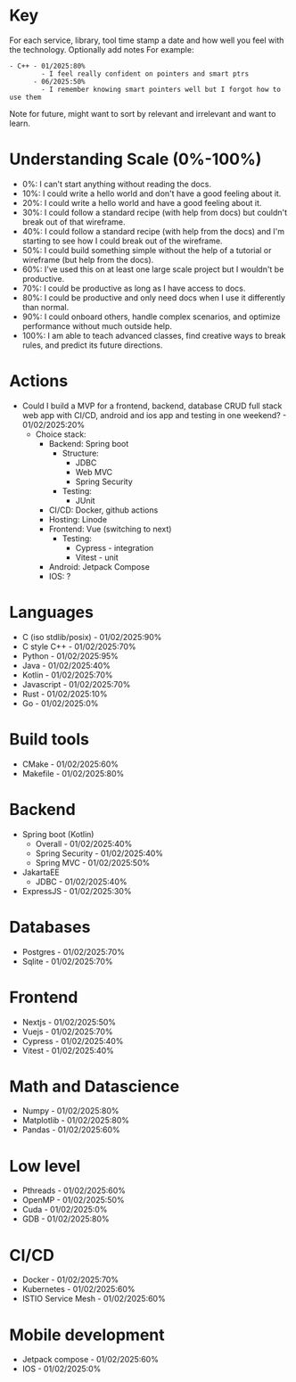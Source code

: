 # Key
For each service, library, tool time stamp a date and how well you feel with the technology.
Optionally add notes
For example:
```
- C++ - 01/2025:80%
        - I feel really confident on pointers and smart ptrs
      - 06/2025:50%
        - I remember knowing smart pointers well but I forgot how to use them
```

Note for future, might want to sort by relevant and irrelevant and want to learn.

# Understanding Scale (0%-100%)

- 0%:   I can't start anything without reading the docs.
- 10%:  I could write a hello world and don't have a good feeling about it.
- 20%:  I could write a hello world and have a good feeling about it.
- 30%:  I could follow a standard recipe (with help from docs) but couldn't break out of that wireframe. 
- 40%:  I could follow a standard recipe (with help from the docs) and I'm starting to see how I could break out of the wireframe.
- 50%:  I could build something simple without the help of a tutorial or wireframe (but help from the docs).
- 60%:  I've used this on at least one large scale project but I wouldn't be productive.
- 70%:  I could be productive as long as I have access to docs.
- 80%:  I could be productive and only need docs when I use it differently than normal.
- 90%:  I could onboard others, handle complex scenarios, and optimize performance without much outside help.
- 100%: I am able to teach advanced classes, find creative ways to break rules, and predict its future directions.

# Actions
- Could I build a MVP for a frontend, backend, database CRUD full stack web app with CI/CD, android and ios app and testing in one weekend?  - 01/02/2025:20%
    - Choice stack:
        - Backend: Spring boot 
            - Structure:
                - JDBC
                - Web MVC
                - Spring Security
            - Testing:
                - JUnit
        - CI/CD: Docker, github actions 
        - Hosting: Linode
        - Frontend: Vue (switching to next)
            - Testing:
                - Cypress   - integration
                - Vitest    - unit
        - Android: Jetpack Compose 
        - IOS: ?

# Languages
- C (iso stdlib/posix)                          - 01/02/2025:90%
- C style C++                                   - 01/02/2025:70%
- Python                                        - 01/02/2025:95%
- Java                                          - 01/02/2025:40%
- Kotlin                                        - 01/02/2025:70%
- Javascript                                    - 01/02/2025:70%
- Rust                                          - 01/02/2025:10%
- Go                                            - 01/02/2025:0%

# Build tools   
- CMake                                         - 01/02/2025:60%
- Makefile                                      - 01/02/2025:80%

# Backend
- Spring boot (Kotlin)
    - Overall                                   - 01/02/2025:40%
    - Spring Security                           - 01/02/2025:40%
    - Spring MVC                                - 01/02/2025:50%
- JakartaEE
    - JDBC                                      - 01/02/2025:40%
- ExpressJS                                     - 01/02/2025:30%

# Databases
- Postgres                                      - 01/02/2025:70%
- Sqlite                                        - 01/02/2025:70%

# Frontend
- Nextjs                                        - 01/02/2025:50%
- Vuejs                                         - 01/02/2025:70%
- Cypress                                       - 01/02/2025:40%                              
- Vitest                                        - 01/02/2025:40%                              

# Math and Datascience
- Numpy                                         - 01/02/2025:80%
- Matplotlib                                    - 01/02/2025:80%
- Pandas                                        - 01/02/2025:60%

# Low level
- Pthreads                                      - 01/02/2025:60%
- OpenMP                                        - 01/02/2025:50%
- Cuda                                          - 01/02/2025:0%
- GDB                                           - 01/02/2025:80%

# CI/CD 
- Docker                                        - 01/02/2025:70%
- Kubernetes                                    - 01/02/2025:60%
- ISTIO Service Mesh                            - 01/02/2025:60%

# Mobile development
- Jetpack compose                               - 01/02/2025:60%
- IOS                                           - 01/02/2025:0%
